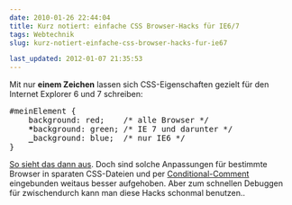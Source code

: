 ```yaml
---
date: 2010-01-26 22:44:04
title: Kurz notiert: einfache CSS Browser-Hacks für IE6/7
tags: Webtechnik
slug: kurz-notiert-einfache-css-browser-hacks-fur-ie67

last_updated: 2012-01-07 21:35:53
---
```


Mit nur <strong>einem Zeichen</strong> lassen sich CSS-Eigenschaften gezielt für den Internet Explorer 6 und 7 schreiben:
<pre>#meinElement {
    background: red;    /* alle Browser */
    <strong>*</strong>background: green; /* IE 7 und darunter */
    <strong>_</strong>background: blue;  /* nur IE6 */
}</pre>

<a href="http://neunzehn83.de/blog/wp-content/uploads/2010/01/css-browser-hack.jpg">So sieht das dann aus</a>. Doch sind solche Anpassungen für bestimmte Browser in sparaten CSS-Dateien und per <a href="http://de.wikipedia.org/wiki/Conditional_Comments">Conditional-Comment</a> eingebunden weitaus besser aufgehoben. Aber zum schnellen Debuggen für zwischendurch kann man diese Hacks schonmal benutzen..